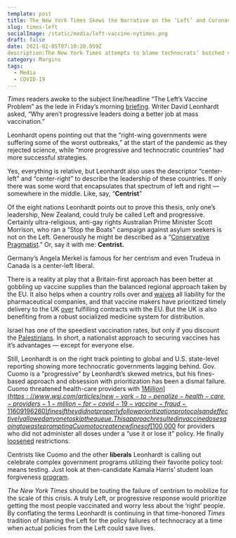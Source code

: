```yaml
---
template: post
title: The New York Times Skews the Narrative on the ‘Left’ and Coronavirus Vaccines
slug: times-left
socialImage: /static/media/left-vaccine-nytimes.png
draft: false
date: 2021-02-05T07:10:20.059Z
description:The New York Times attempts to blame technocrats’ botched vaccine distribution with a failure of The Left.
category: Margins
tags:
  - Media
  - COVID-19
---
```



*Times* readers awoke to the subject line/headline “The Left’s Vaccine Problem” as the lede in Friday’s morning [briefing](https://www.nytimes.com/2021/02/05/briefing/marjorie-taylor-greene-uk-vaccine-biden-stimulus.html). Writer David Leonhardt asked, “Why aren’t progressive leaders doing a better job at mass vaccination.”

Leonhardt opens pointing out that the “right-wing governments were suffering some of the worst outbreaks,” at the start of the pandemic as they rejected science, while “more progressive and technocratic countries” had more successful strategies.

Yes, everything is relative, but Leonhardt also uses the descriptor “center-left” and “center-right” to describe the leadership of these countries. If only there was some word that encapsulates that spectrum of left and right — somewhere in the middle. Like, say, “**Centrist**”

Of the eight nations Leonhardt points out to prove this thesis, only one’s leadership, New Zealand, could truly be called Left and progressive. Certainly ultra-religious, anti-gay rights Australian Prime Minister Scott Morrison, who ran a “Stop the Boats” campaign against asylum seekers is not on the Left. Generously he might be described as a “[Conservative Pragmatist](https://www.bbc.com/news/world-australia-45292331).” Or, say it with me: **Centrist.**

Germany’s Angela Merkel is famous for her centrism and even Trudeua in Canada is a center-left liberal.

There is a reality at play that a Britain-first approach has been better at gobbling up vaccine supplies than the balanced regional approach taken by the EU. It also helps when a country rolls over and [waives](https://www.politico.eu/article/8-reasons-why-uk-leads-europe-coronavirus-vaccination-race/) all liability for the pharmaceutical companies, and that vaccine makers have prioritized timely delivery to the UK [over](https://www.theguardian.com/world/2021/jan/28/belgium-launches-investigation-of-astrazeneca-vaccine-plant) fulfilling contracts with the EU. But the UK is also benefiting from a robust socialized medicine system for distribution.

Israel has one of the speediest vaccination rates, but only if you discount the [Palestinians](https://www.hrw.org/news/2021/01/17/israel-provide-vaccines-occupied-palestinians). In short, a nationalist approach to securing vaccines has it’s advantages — except for everyone else.

Still, Leonhardt is on the right track pointing to global and U.S. state-level reporting showing more technocratic governments lagging behind. Gov. Cuomo is a “progressive” by Leonhardt’s skewed metrics, but his fines-based approach and obsession with prioritization has been a dismal failure. Cuomo threatened health-care providers with [$1 Million](https://www.wsj.com/articles/new-york-to-penalize-health-care-providers-1-million-for-covid-19-vaccine-fraud-11609196260) fines if they did not properly follow prioritization protocols and effectively allowed anyone to skip the queue. This approach resulted in vaccine doses going to waste prompting Cuomo to create new fines of [$100,000](https://www.teenvogue.com/story/cuomo-covid-vaccine-new-york) for providers who did not administer all doses under a “use it or lose it” policy. He finally [loosened](https://www.nytimes.com/2021/01/10/nyregion/new-york-vaccine-guidelines.html) restrictions.

Centrists like Cuomo and the other **liberals** Leonhardt is calling out celebrate complex government programs utilizing their favorite policy tool: means testing. Just look at then-candidate Kamala Harris’ student loan forgiveness [program](https://jacobinmag.com/2019/07/kamala-harris-student-loan-forgiveness).

*The New York Times* should be touting the failure of centrism to mobilize for the scale of this crisis. A truly Left, or progressive response would prioritize getting the most people vaccinated and worry less about the ‘right’ people. By conflating the terms Leonhardt is continuing in that time-honored *Times* tradition of blaming the Left for the policy failures of technocracy at a time when actual policies from the Left could save lives.

